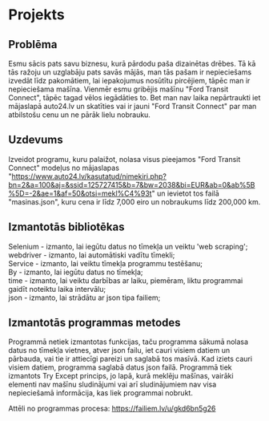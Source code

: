 # Projekts

## Problēma
Esmu sācis pats savu biznesu, kurā pārdodu paša dizainētas drēbes. Tā kā tās ražoju un uzglabāju pats savās mājās, man tās pašam ir
nepieciešams izvedāt līdz pakomātiem, lai iepakojumus nosūtītu pircējiem, tāpēc man ir nepieciešama mašīna. Vienmēr esmu gribējis
mašīnu "Ford Transit Connect", tāpēc tagad vēlos iegādāties to. Bet man nav laika nepārtraukti iet mājaslapā auto24.lv un skatīties vai ir jauni "Ford Transit Connect" par man atbilstošu cenu un ne pārāk lielu nobrauku.

## Uzdevums
Izveidot programu, kuru palaižot, nolasa visus pieejamos "Ford Transit Connect" modeļus no mājaslapas
"https://www.auto24.lv/kasutatud/nimekiri.php?bn=2&a=100&aj=&ssid=125727415&b=7&bw=2038&bi=EUR&ab=0&ab%5B%5D=-2&ae=1&af=50&otsi=mekl%C4%93t"
un ievietot tos failā "masinas.json", kuru cena ir līdz 7,000 eiro un nobraukums līdz 200,000 km.

## Izmantotās bibliotēkas
Selenium - izmanto, lai iegūtu datus no tīmekļa un veiktu 'web scraping'; <br/>
webdriver - izmanto, lai automātiski vadītu tīmekli; <br/>
Service - izmanto, lai veiktu tīmekļa programmu testēšanu; <br/>
By - izmanto, lai iegūtu datus no tīmekļa; <br/>
time - izmanto, lai veiktu darbības ar laiku, piemēram, liktu programmai gaidīt noteiktu laika intervālu; <br/>
json - izmanto, lai strādātu ar json tipa failiem; <br/>

## Izmantotās programmas metodes
Programmā netiek izmantotas funkcijas, taču programma sākumā nolasa datus no tīmekļa vietnes, atver json failu, iet cauri visiem datiem un pārbauda, vai tie ir attiecīgi pareizi un saglabā tos masīvā. Kad iziets cauri visiem datiem, programma saglabā datus json failā. Programmā
tiek izmantots Try Except princips, jo lapā, kurā meklēju mašīnas, vairāki elementi nav mašīnu sludinājumi vai arī sludinājumiem nav visa
nepieciešamā informācija, kas liek programmai nobrukt.

Attēli no programmas procesa: https://failiem.lv/u/gkd6bn5g26
